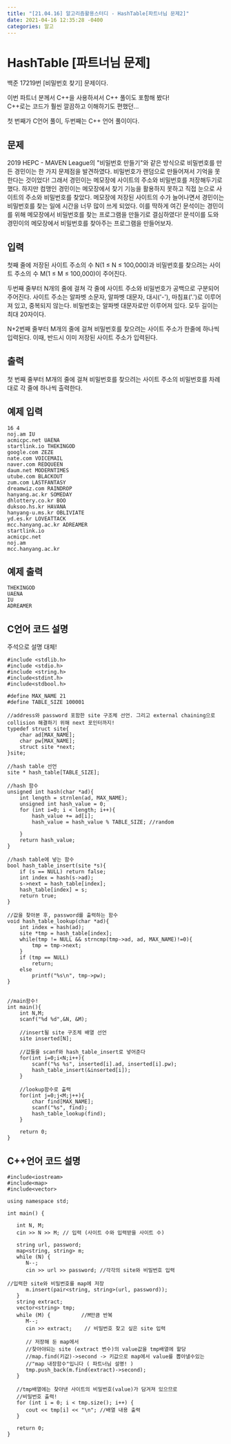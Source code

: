 ```yaml
---
title: "[21.04.16] 알고리즘활용스터디 - HashTable[파트너님 문제2]"
date: 2021-04-16 12:35:28 -0400
categories: 알고
---
```


# HashTable [파트너님 문제]

백준 17219번  [비밀번호 찾기] 문제이다.

이번 파트너 분께서 C++을 사용하셔서 C++ 풀이도 포함해 봤다!  
C++로는 코드가 훨씬 깔끔하고 이해하기도 편했던...    

첫 번째가 C언어 풀이, 두번째는 C++ 언어 풀이이다. 

## 문제
2019 HEPC - MAVEN League의 "비밀번호 만들기"와 같은 방식으로 비밀번호를 만든 경민이는 한 가지 문제점을 발견하였다. 비밀번호가 랜덤으로 만들어져서 기억을 못 한다는 것이었다! 그래서 경민이는 메모장에 사이트의 주소와 비밀번호를 저장해두기로 했다. 하지만 컴맹인 경민이는 메모장에서 찾기 기능을 활용하지 못하고 직접 눈으로 사이트의 주소와 비밀번호를 찾았다. 메모장에 저장된 사이트의 수가 늘어나면서 경민이는 비밀번호를 찾는 일에 시간을 너무 많이 쓰게 되었다. 이를 딱하게 여긴 문석이는 경민이를 위해 메모장에서 비밀번호를 찾는 프로그램을 만들기로 결심하였다! 문석이를 도와 경민이의 메모장에서 비밀번호를 찾아주는 프로그램을 만들어보자.

## 입력
첫째 줄에 저장된 사이트 주소의 수 N(1 ≤ N ≤ 100,000)과 비밀번호를 찾으려는 사이트 주소의 수 M(1 ≤ M ≤ 100,000)이 주어진다.

두번째 줄부터 N개의 줄에 걸쳐 각 줄에 사이트 주소와 비밀번호가 공백으로 구분되어 주어진다. 사이트 주소는 알파벳 소문자, 알파벳 대문자, 대시('-'), 마침표('.')로 이루어져 있고, 중복되지 않는다. 비밀번호는 알파벳 대문자로만 이루어져 있다. 모두 길이는 최대 20자이다.

N+2번째 줄부터 M개의 줄에 걸쳐 비밀번호를 찾으려는 사이트 주소가 한줄에 하나씩 입력된다. 이때, 반드시 이미 저장된 사이트 주소가 입력된다.

## 출력
첫 번째 줄부터 M개의 줄에 걸쳐 비밀번호를 찾으려는 사이트 주소의 비밀번호를 차례대로 각 줄에 하나씩 출력한다.

## 예제 입력
	16 4
	noj.am IU
	acmicpc.net UAENA
	startlink.io THEKINGOD
	google.com ZEZE
	nate.com VOICEMAIL
	naver.com REDQUEEN
	daum.net MODERNTIMES
	utube.com BLACKOUT
	zum.com LASTFANTASY
	dreamwiz.com RAINDROP
	hanyang.ac.kr SOMEDAY
	dhlottery.co.kr BOO
	duksoo.hs.kr HAVANA
	hanyang-u.ms.kr OBLIVIATE
	yd.es.kr LOVEATTACK
	mcc.hanyang.ac.kr ADREAMER
	startlink.io
	acmicpc.net
	noj.am
	mcc.hanyang.ac.kr
	
## 예제 출력
	THEKINGOD
	UAENA
	IU
	ADREAMER

## C언어 코드 설명

주석으로 설명 대체!

	#include <stdlib.h>
	#include <stdio.h>
	#include <string.h>
	#include<stdint.h>
	#include<stdbool.h>
	 
	#define MAX_NAME 21
	#define TABLE_SIZE 100001
	
	//address와 password 포함한 site 구조체 선언. 그리고 external chaining으로 collision 해결하기 위해 next 포인터까지!
	typedef struct site{
	    char ad[MAX_NAME];
	    char pw[MAX_NAME];
	    struct site *next;
	}site;
	
	//hash table 선언
	site * hash_table[TABLE_SIZE];
	
	//hash 함수
	unsigned int hash(char *ad){
	    int length = strnlen(ad, MAX_NAME);
	    unsigned int hash_value = 0;
	    for (int i=0; i < length; i++){
	        hash_value += ad[i];
	        hash_value = hash_value % TABLE_SIZE; //random
	        
	    }
	    return hash_value;
	}
	
	//hash table에 넣는 함수
	bool hash_table_insert(site *s){
	    if (s == NULL) return false;
	    int index = hash(s->ad);
	    s->next = hash_table[index];
	    hash_table[index] = s;
	    return true;
	}
	
	//값을 찾아본 후, password를 출력하는 함수
	void hash_table_lookup(char *ad){
	    int index = hash(ad);
	    site *tmp = hash_table[index];
	    while(tmp != NULL && strncmp(tmp->ad, ad, MAX_NAME)!=0){
	        tmp = tmp->next;
	    }
	    if (tmp == NULL)
	        return;
	    else
	        printf("%s\n", tmp->pw);
	}
	
	
	//main함수!
	int main(){
	    int N,M;
	    scanf("%d %d",&N, &M);
	    
	    //insert될 site 구조체 배열 선언
	    site inserted[N];
	    
	    //값들을 scanf와 hash_table_insert로 넣어준다
	    for(int i=0;i<N;i++){
	        scanf("%s %s", inserted[i].ad, inserted[i].pw);
	        hash_table_insert(&inserted[i]);
	    }
	    
	    //lookup함수로 출력
	    for(int j=0;j<M;j++){
	        char find[MAX_NAME];
	        scanf("%s", find);
	        hash_table_lookup(find);
	    }
	
	    return 0;
	}
	
## C++언어 코드 설명
	#include<iostream>
	#include<map>
	#include<vector>
	
	using namespace std;
	
	int main() {
	
	   int N, M;
	   cin >> N >> M; // 입력 (사이트 수와 입력받을 사이트 수)
	
	   string url, password;
	   map<string, string> m;
	   while (N) {
	      N--;
	      cin >> url >> password; //각각의 site와 비밀번호 입력
	
	//입력한 site와 비밀번호를 map에 저장 
	      m.insert(pair<string, string>(url, password)); 
	   }
	   string extract;
	   vector<string> tmp;
	   while (M) {          //M만큼 반복
	      M--;
	      cin >> extract;    // 비밀번호 찾고 싶은 site 입력
	      
	      // 저장해 둔 map에서 
	      //찾아야되는 site (extract 변수)의 value값을 tmp배열에 할당 
	      //map.find(키값)->second -> 키값으로 map에서 value를 뽑아낼수있는
	      //"map 내장함수"입니다 ( 파트너님 설명! )
	      tmp.push_back(m.find(extract)->second); 
	   }
	
	   //tmp배열에는 찾아낸 사이트의 비밀번호(value)가 담겨져 있으므로 
	   //비밀번호 출력!
	   for (int i = 0; i < tmp.size(); i++) {
	      cout << tmp[i] << "\n"; //배열 내용 출력 
	   }
	
	   return 0;
	}
	
